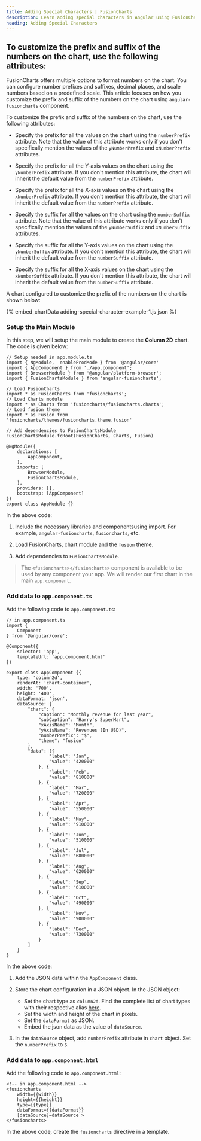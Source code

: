 ```yaml
---
title: Adding Special Characters | FusionCharts
description: Learn adding special characters in Angular using FusionCharts with this guide. Enhance your data visualization capabilities efficiently. Try now!
heading: Adding Special Characters
---
```


## To customize the prefix and suffix of the numbers on the chart, use the following attributes:

FusionCharts offers multiple options to format numbers on the chart. You can configure number prefixes and suffixes, decimal places, and scale numbers based on a predefined scale. This article focuses on how you customize the prefix and suffix of the numbers on the chart using `angular-fusioncharts` component.

To customize the prefix and suffix of the numbers on the chart, use the following attributes:

* Specify the prefix for all the values on the chart using the `numberPrefix` attribute. Note that the value of this attribute works only if you don't specifically mention the values of the `yNumberPrefix` and `xNumberPrefix` attributes.

* Specify the prefix for all the Y-axis values on the chart using the `yNumberPrefix` attribute. If you don't mention this attribute, the chart will inherit the default value from the `numberPrefix` attribute.

* Specify the prefix for all the X-axis values on the chart using the `xNumberPrefix` attribute. If you don't mention this attribute, the chart will inherit the default value from the `numberPrefix` attribute.

* Specify the suffix for all the values on the chart using the `numberSuffix` attribute. Note that the value of this attribute works only if you don't specifically mention the values of the `yNumberSuffix` and `xNumberSuffix` attributes.

* Specify the suffix for all the Y-axis values on the chart using the `yNumberSuffix` attribute. If you don't mention this attribute, the chart will inherit the default value from the `numberSuffix` attribute.

* Specify the suffix for all the X-axis values on the chart using the `xNumberSuffix` attribute. If you don't mention this attribute, the chart will inherit the default value from the `numberSuffix` attribute.

A chart configured to customize the prefix of the numbers on the chart is shown below:

{% embed_chartData adding-special-character-example-1.js json %}

### Setup the Main Module

In this step, we will setup the main module to create the **Column 2D** chart. The code is given below:

```
// Setup needed in app.module.ts
import { NgModule,  enableProdMode } from '@angular/core'
import { AppComponent } from './app.component';
import { BrowserModule } from '@angular/platform-browser';
import { FusionChartsModule } from 'angular-fusioncharts';

// Load FusionCharts
import * as FusionCharts from 'fusioncharts';
// Load Charts module
import * as Charts from 'fusioncharts/fusioncharts.charts';
// Load fusion theme
import * as Fusion from 'fusioncharts/themes/fusioncharts.theme.fusion'

// Add dependencies to FusionChartsModule
FusionChartsModule.fcRoot(FusionCharts, Charts, Fusion)

@NgModule({
    declarations: [
        AppComponent,
    ],
    imports: [
        BrowserModule,
        FusionChartsModule,
    ],
    providers: [],
    bootstrap: [AppComponent]
})
export class AppModule {}
```

In the above code:

1. Include the necessary libraries and componentsusing import. For example, `angular-fusioncharts`, `fusioncharts`, etc.

2. Load FusionCharts, chart module and the `fusion` theme.

3. Add dependencies to `FusionChartsModule`.

> The `<fusioncharts></fusioncharts>` component is available to be used by any component your app. We will render our first chart in the main `app.component`.

### Add data to `app.component.ts`

Add the following code to `app.component.ts`:

```
// in app.component.ts
import {
    Component
} from '@angular/core';

@Component({
    selector: 'app',
    templateUrl: 'app.component.html'
})

export class AppComponent {{
    type: 'column2d',
    renderAt: 'chart-container',
    width: '700',
    height: '400',
    dataFormat: 'json',
    dataSource: {
        "chart": {
            "caption": "Monthly revenue for last year",
            "subCaption": "Harry's SuperMart",
            "xAxisName": "Month",
            "yAxisName": "Revenues (In USD)",
            "numberPrefix": "$",
            "theme": "fusion"
        },
        "data": [{
                "label": "Jan",
                "value": "420000"
            }, {
                "label": "Feb",
                "value": "810000"
            }, {
                "label": "Mar",
                "value": "720000"
            }, {
                "label": "Apr",
                "value": "550000"
            }, {
                "label": "May",
                "value": "910000"
            }, {
                "label": "Jun",
                "value": "510000"
            }, {
                "label": "Jul",
                "value": "680000"
            }, {
                "label": "Aug",
                "value": "620000"
            }, {
                "label": "Sep",
                "value": "610000"
            }, {
                "label": "Oct",
                "value": "490000"
            }, {
                "label": "Nov",
                "value": "900000"
            }, {
                "label": "Dec",
                "value": "730000"
            }
        ]
    }
}
```

In the above code:

1. Add the JSON data within the `AppComponent` class.

2. Store the chart configuration in a JSON object. In the JSON object:
    * Set the chart type as `column2d`. Find the complete list of chart types with their respective alias [here](https://www.fusioncharts.com/dev/chart-guide/list-of-charts).
    * Set the width and height of the chart in pixels. 
    * Set the `dataFormat` as JSON.
    * Embed the json data as the value of `dataSource`.

3. In the `dataSource` object, add `numberPrefix` attribute in `chart` object. Set the `numberPrefix` to `$`.

### Add data to `app.component.html`

Add the following code to `app.component.html`:

```
<!-- in app.component.html -->
<fusioncharts
    width={{width}}
    height={{height}}
    type={{type}}
    dataFormat={{dataFormat}}
    [dataSource]=dataSource >
</fusioncharts>
```

In the above code, create the `fusioncharts` directive in a template.
